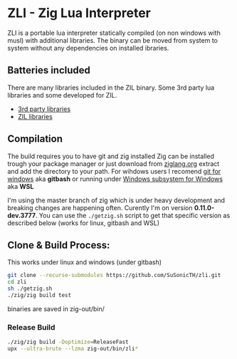 # ZLI - Zig Lua Interpreter

ZLI is a portable lua interpreter statically compiled (on non windows with musl) with additional libraries.
The binary can be moved from system to system without any dependencies on installed ibraries.

## Batteries included
There are many libraries included in the ZIL binary. Some 3rd party lua libraries and some developed for ZIL.

* [3rd party libraries](https://github.com/SuSonicTH/zli/blob/master/src/lib/README.md)
* [ZIL libraries](https://github.com/SuSonicTH/zli/blob/master/src/README.md)

## Compilation
The build requires you to have git and zig installed
Zig can be installed trough your package manager or just download from [ziglang.org](https://ziglang.org/download/) extract and add the directory to your path.
For wihdows users I recomend [git for windows](https://gitforwindows.org/) aka **gitbash** or running under [Windows subsystem for Windows](https://learn.microsoft.com/en-us/windows/wsl/install]) aka **WSL**

I'm using the master branch of zig which is under heavy development and breaking changes are happening often. 
Curently I'm on version **0.11.0-dev.3777**.
You can use the `./getzig.sh` script to get that specific version as described below (works for linux, gitbash and WSL)

## Clone & Build Process:
This works under linux and windows (under gitbash)
```bash
git clone --recurse-submodules https://github.com/SuSonicTH/zli.git
cd zli
sh ./getzig.sh
./zig/zig build test
```
binaries are saved in zig-out/bin/

### Release Build
```bash
./zig/zig build -Doptimize=ReleaseFast
upx --ultra-brute --lzma zig-out/bin/zli*
```
